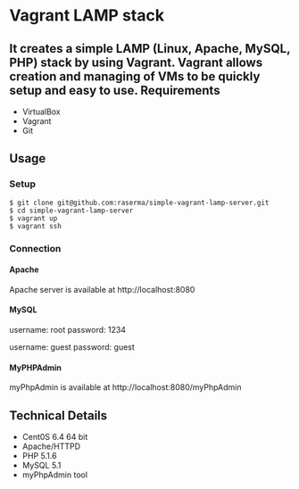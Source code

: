 Vagrant LAMP stack
==================
It creates a simple LAMP (Linux, Apache, MySQL, PHP) stack by using Vagrant.
Vagrant allows creation and managing of VMs to be quickly setup and easy to use. 
Requirements
------------
* VirtualBox
* Vagrant
* Git

Usage
-----

### Setup

	$ git clone git@github.com:raserma/simple-vagrant-lamp-server.git
	$ cd simple-vagrant-lamp-server
	$ vagrant up
	$ vagrant ssh

### Connection

#### Apache
Apache server is available at http://localhost:8080

#### MySQL
username: root
password: 1234

username: guest
password: guest

#### MyPHPAdmin
myPhpAdmin is available at http://localhost:8080/myPhpAdmin

Technical Details
-----------------
* Cent0S 6.4 64 bit
* Apache/HTTPD
* PHP 5.1.6
* MySQL 5.1
* myPhpAdmin tool



